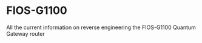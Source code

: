 # FIOS-G1100
All the current information on reverse engineering the FIOS-G1100 Quantum Gateway router
